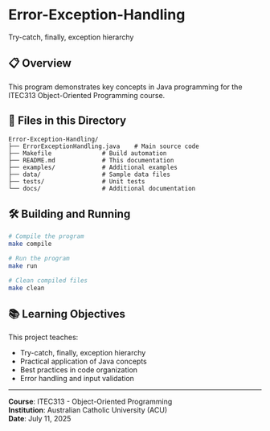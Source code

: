 # Error-Exception-Handling

Try-catch, finally, exception hierarchy

## 📋 Overview

This program demonstrates key concepts in Java programming for the ITEC313 Object-Oriented Programming course.

## 📁 Files in this Directory

```
Error-Exception-Handling/
├── ErrorExceptionHandling.java    # Main source code
├── Makefile              # Build automation
├── README.md             # This documentation
├── examples/             # Additional examples
├── data/                 # Sample data files
├── tests/                # Unit tests
└── docs/                 # Additional documentation
```

## 🛠 Building and Running

```bash
# Compile the program
make compile

# Run the program
make run

# Clean compiled files
make clean
```

## 📚 Learning Objectives

This project teaches:
- Try-catch, finally, exception hierarchy
- Practical application of Java concepts
- Best practices in code organization
- Error handling and input validation

---

**Course**: ITEC313 - Object-Oriented Programming  
**Institution**: Australian Catholic University (ACU)  
**Date**: July 11, 2025
